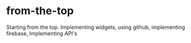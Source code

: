 # from-the-top
Starting from the top. 
Implementing widgets, 
using github, 
implementing firebase, 
Implementing API's
